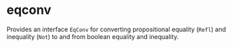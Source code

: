 # eqconv

Provides an interface `EqConv` for converting propositional equality (`Refl`)
and inequality (`Not`) to and from boolean equality and inequality.
